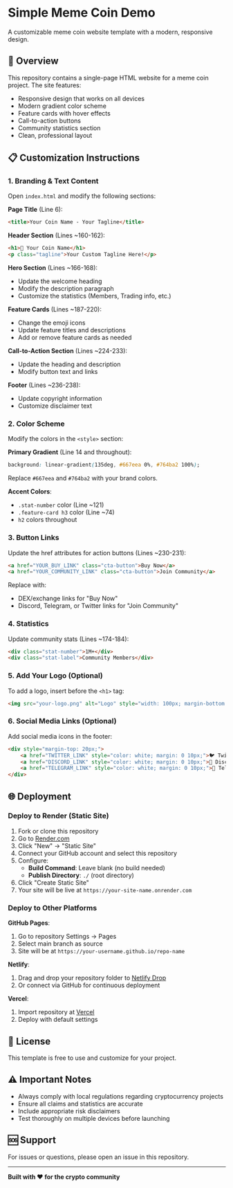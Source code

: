 # Simple Meme Coin Demo

A customizable meme coin website template with a modern, responsive design.

## 🚀 Overview

This repository contains a single-page HTML website for a meme coin project. The site features:
- Responsive design that works on all devices
- Modern gradient color scheme
- Feature cards with hover effects
- Call-to-action buttons
- Community statistics section
- Clean, professional layout

## 📋 Customization Instructions

### 1. Branding & Text Content

Open `index.html` and modify the following sections:

**Page Title** (Line 6):
```html
<title>Your Coin Name - Your Tagline</title>
```

**Header Section** (Lines ~160-162):
```html
<h1>🚀 Your Coin Name</h1>
<p class="tagline">Your Custom Tagline Here!</p>
```

**Hero Section** (Lines ~166-168):
- Update the welcome heading
- Modify the description paragraph
- Customize the statistics (Members, Trading info, etc.)

**Feature Cards** (Lines ~187-220):
- Change the emoji icons
- Update feature titles and descriptions
- Add or remove feature cards as needed

**Call-to-Action Section** (Lines ~224-233):
- Update the heading and description
- Modify button text and links

**Footer** (Lines ~236-238):
- Update copyright information
- Customize disclaimer text

### 2. Color Scheme

Modify the colors in the `<style>` section:

**Primary Gradient** (Line 14 and throughout):
```css
background: linear-gradient(135deg, #667eea 0%, #764ba2 100%);
```
Replace `#667eea` and `#764ba2` with your brand colors.

**Accent Colors**:
- `.stat-number` color (Line ~121)
- `.feature-card h3` color (Line ~74)
- `h2` colors throughout

### 3. Button Links

Update the href attributes for action buttons (Lines ~230-231):
```html
<a href="YOUR_BUY_LINK" class="cta-button">Buy Now</a>
<a href="YOUR_COMMUNITY_LINK" class="cta-button">Join Community</a>
```

Replace with:
- DEX/exchange links for "Buy Now"
- Discord, Telegram, or Twitter links for "Join Community"

### 4. Statistics

Update community stats (Lines ~174-184):
```html
<div class="stat-number">1M+</div>
<div class="stat-label">Community Members</div>
```

### 5. Add Your Logo (Optional)

To add a logo, insert before the `<h1>` tag:
```html
<img src="your-logo.png" alt="Logo" style="width: 100px; margin-bottom: 20px;">
```

### 6. Social Media Links (Optional)

Add social media icons in the footer:
```html
<div style="margin-top: 20px;">
    <a href="TWITTER_LINK" style="color: white; margin: 0 10px;">🐦 Twitter</a>
    <a href="DISCORD_LINK" style="color: white; margin: 0 10px;">💬 Discord</a>
    <a href="TELEGRAM_LINK" style="color: white; margin: 0 10px;">📱 Telegram</a>
</div>
```

## 🌐 Deployment

### Deploy to Render (Static Site)

1. Fork or clone this repository
2. Go to [Render.com](https://render.com)
3. Click "New" → "Static Site"
4. Connect your GitHub account and select this repository
5. Configure:
   - **Build Command**: Leave blank (no build needed)
   - **Publish Directory**: `./` (root directory)
6. Click "Create Static Site"
7. Your site will be live at `https://your-site-name.onrender.com`

### Deploy to Other Platforms

**GitHub Pages**:
1. Go to repository Settings → Pages
2. Select main branch as source
3. Site will be at `https://your-username.github.io/repo-name`

**Netlify**:
1. Drag and drop your repository folder to [Netlify Drop](https://app.netlify.com/drop)
2. Or connect via GitHub for continuous deployment

**Vercel**:
1. Import repository at [Vercel](https://vercel.com)
2. Deploy with default settings

## 📝 License

This template is free to use and customize for your project.

## ⚠️ Important Notes

- Always comply with local regulations regarding cryptocurrency projects
- Ensure all claims and statistics are accurate
- Include appropriate risk disclaimers
- Test thoroughly on multiple devices before launching

## 🆘 Support

For issues or questions, please open an issue in this repository.

---

**Built with ❤️ for the crypto community**
